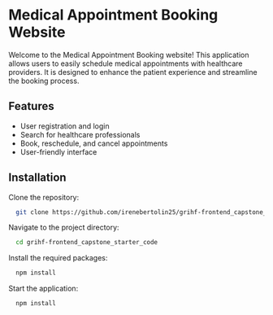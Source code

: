 # Medical Appointment Booking Website

Welcome to the Medical Appointment Booking website! This application allows users to easily schedule medical appointments with healthcare providers. It is designed to enhance the patient experience and streamline the booking process.

## Features

- User registration and login
- Search for healthcare professionals
- Book, reschedule, and cancel appointments
- User-friendly interface

## Installation

Clone the repository:

```bash
  git clone https://github.com/irenebertolin25/grihf-frontend_capstone_starter_code
```

Navigate to the project directory:

```bash
  cd grihf-frontend_capstone_starter_code
```

Install the required packages:

```bash
  npm install
```

Start the application:

```bash
  npm install
```